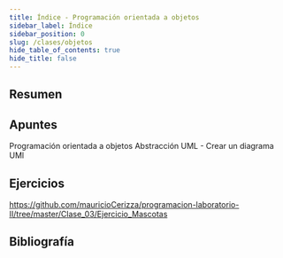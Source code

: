 ```yaml
---
title: Índice - Programación orientada a objetos
sidebar_label: Índice
sidebar_position: 0
slug: /clases/objetos
hide_table_of_contents: true
hide_title: false
---
```


## Resumen

## Apuntes
Programación orientada a objetos
Abstracción
UML - Crear un diagrama UMl

## Ejercicios
https://github.com/mauricioCerizza/programacion-laboratorio-II/tree/master/Clase_03/Ejercicio_Mascotas

## Bibliografía

